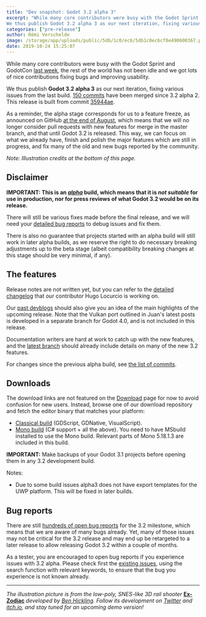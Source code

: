 ```yaml
---
title: "Dev snapshot: Godot 3.2 alpha 3"
excerpt: "While many core contributors were busy with the Godot Sprint and GodotCon last week, the rest of the world has not been idle and we got lots of nice contributions fixing bugs and improving usability.
We thus publish Godot 3.2 alpha 3 as our next iteration, fixing various issues from the last build. 150 commits have been merged since 3.2 alpha 2."
categories: ["pre-release"]
author: Rémi Verschelde
image: /storage/app/uploads/public/5db/1c0/ec6/5db1c0ec6cf8e490600367.png
date: 2019-10-24 15:25:07
---
```


While many core contributors were busy with the Godot Sprint and GodotCon [last week](/article/schedule-godotcon-2019-poznan), the rest of the world has not been idle and we got lots of nice contributions fixing bugs and improving usability.

We thus publish **Godot 3.2 alpha 3** as our next iteration, fixing various issues from the last build. [150 commits](https://github.com/godotengine/godot/compare/3cc94b2c0b90ec1136937e2c02b9d7901d3d28b8...35944aebdeb4c3b5869aaeedaaded02397b7ce92) have been merged since 3.2 alpha 2. This release is built from commit [35944ae](https://github.com/godotengine/godot/commit/35944aebdeb4c3b5869aaeedaaded02397b7ce92).

As a reminder, the alpha stage corresponds for us to a feature freeze, as announced on GitHub [at the end of August](https://github.com/godotengine/godot/issues/31592), which means that we will no longer consider pull requests with new features for merge in the master branch, and that until Godot 3.2 is released. This way, we can focus on what we already have, finish and polish the major features which are still in progress, and fix many of the old and new bugs reported by the community.

*Note: Illustration credits at the bottom of this page.*

## Disclaimer

**IMPORTANT: This is an *[alpha](https://en.wikipedia.org/wiki/Software_release_life_cycle#Alpha)* build, which means that it is *not suitable* for use in production, nor for press reviews of what Godot 3.2 would be on its release.**

There will still be various fixes made before the final release, and we will need your [detailed bug reports](https://github.com/godotengine/godot/issues) to debug issues and fix them.

There is also no guarantee that projects started with an alpha build will still work in later alpha builds, as we reserve the right to do necessary breaking adjustments up to the beta stage (albeit compatibility breaking changes at this stage should be very minimal, if any).

## The features

Release notes are not written yet, but you can refer to the [detailed changelog](https://gist.github.com/Calinou/49aefe52ce8f67ffa3f743932123d14f) that our contributor Hugo Locurcio is working on.

Our [past devblogs](https://godotengine.org/devblog) should also give you an idea of the main highlights of the upcoming release. Note that the Vulkan port outlined in Juan's latest posts is developed in a separate branch for Godot 4.0, and is not included in this release.

Documentation writers are hard at work to catch up with the new features, and the [latest branch](http://docs.godotengine.org/en/latest/) should already include details on many of the new 3.2 features.

For changes since the previous alpha build, see [the list of commits](https://github.com/godotengine/godot/compare/3cc94b2c0b90ec1136937e2c02b9d7901d3d28b8...35944aebdeb4c3b5869aaeedaaded02397b7ce92).

## Downloads

The download links are not featured on the [Download](/download) page for now to avoid confusion for new users. Instead, browse one of our download repository and fetch the editor binary that matches your platform:

- [Classical build](https://downloads.tuxfamily.org/godotengine/3.2/alpha3/) (GDScript, GDNative, VisualScript).
- [Mono build](https://downloads.tuxfamily.org/godotengine/3.2/alpha3/mono/) (C# support + all the above). You need to have MSbuild installed to use the Mono build. Relevant parts of Mono 5.18.1.3 are included in this build.

**IMPORTANT:** Make backups of your Godot 3.1 projects before opening them in any 3.2 development build.

Notes:

- Due to some build issues alpha3 does not have export templates for the UWP platform. This will be fixed in later builds.

## Bug reports

There are still [hundreds of open bug reports](https://github.com/godotengine/godot/issues?utf8=%E2%9C%93&q=is%3Aopen+is%3Aissue+milestone%3A3.2+label%3Abug+) for the 3.2 milestone, which means that we are aware of many bugs already. Yet, many of those issues may not be critical for the 3.2 release and may end up be retargeted to a later release to allow releasing Godot 3.2 within a couple of months.

As a tester, you are encouraged to open bug reports if you experience issues with 3.2 alpha. Please check first the [existing issues](https://github.com/godotengine/godot/issues), using the search function with relevant keywords, to ensure that the bug you experience is not known already.

-----

*The illustration picture is from the low-poly, SNES-like 3D rail shooter* **[Ex-Zodiac](https://benhickling.itch.io/ex-zodiac)** *developed by [Ben Hickling](https://twitter.com/BenHickling). Follow its development on [Twitter](https://twitter.com/BenHickling) and [itch.io](https://benhickling.itch.io/), and stay tuned for an upcoming demo version!*
